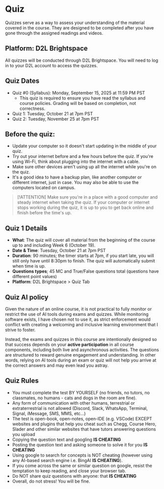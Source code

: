 # Quiz

Quizzes serve as a way to assess your understanding of the material covered in the course. They are designed to be completed after you have gone through the assigned readings and videos.

## Platform: D2L Brightspace

All quizzes will be conducted through D2L Brightspace. You will need to log in to your D2L account to access the quizzes.

## Quiz Dates 

- Quiz #0 (Syllabus): Monday, September 15, 2025 at 11:59 PM PST
  - This quiz is required to ensure you have read the syllabus and course policies. Grading will be based on completion, not correctness.
- Quiz 1: Tuesday, October 21 at 7pm PST
- Quiz 2: Tuesday, November 25 at 7pm PST

## Before the quiz:
- Update your computer so it doesn't start updating in the middle of your quiz.
- Try out your internet before and a few hours before the quiz. If you're using Wi-Fi, think about plugging into the internet with a cable.
- Make sure other devices aren't using up all the internet while you're on the quiz.
- It's a good idea to have a backup plan, like another computer or different internet, just in case. You may also be able to use the computers located on campus.

> [!ATTENTION]
> Make sure you're in a place with a good computer and steady internet when taking the quiz. If your computer or internet stops working during the quiz, it is up to you to get back online and finish before the time's up. 

## Quiz 1 Details
- **What**: The quiz will cover all material from the beginning of the course up to and including Week 6 (October 19). 
- **Date & Time**: Tuesday, October 21 at 7pm PST
- **Duration**: 90 minutes; the timer starts at 7pm, if you start late, you will still only have until 8:30pm to finish. The quiz will automatically submit when time is up.
- **Questions types**; 45 MC and True/False questions total (questions have different point values)
- **Platform**: D2L Brightspace > Quiz Tab

## Quiz AI policy
Given the nature of an online course, it is not practical to fully monitor or restrict the use of AI tools during exams and quizzes. While monitoring software exists, I have chosen not to use it, as strict enforcement would conflict with creating a welcoming and inclusive learning environment that I strive to foster.  

Instead, the exams and quizzes in this course are intentionally designed so that success depends on your **active participation** in all course components, including both live and asynchronous activities. The questions are structured to reward genuine engagement and understanding. In other words, relying on AI tools during an exam or quiz will not help you arrive at the correct answers and may even lead you astray.  


## Quiz Rules
- You must complete the test BY YOURSELF (no friends, no tutors, no classmates, no humans - cats and dogs in the room are fine).
- Any form of communication with other humans, terrestrial or extraterrestrial is not allowed (Discord, Slack, WhatsApp, Terminal, Signal, iMessage, SMS, MMS, etc…)
- The test is open-book, open-notes, open-IDE (e.g. VSCode) EXCEPT websites and plugins that help you cheat such as Chegg, Course Hero, Slader and other similar websites that have tutors answering questions you upload 
- Copying the question text and googling **IS CHEATING**
- Posting the question text and asking someone to solve it for you **IS CHEATING**
- Using google to search for concepts is NOT cheating (however using any AI-based search engine i.e. BingAI **IS CHEATING**).
- If you come across the same or similar question on google, resist the temptation to keep reading, and close your browser tab.
- Do NOT share quiz questions with anyone: that **IS CHEATING**
- Overall, do not stress! You will be fine. 
